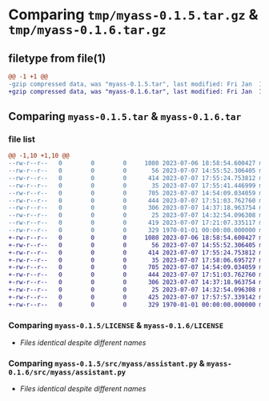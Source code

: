 # Comparing `tmp/myass-0.1.5.tar.gz` & `tmp/myass-0.1.6.tar.gz`

## filetype from file(1)

```diff
@@ -1 +1 @@
-gzip compressed data, was "myass-0.1.5.tar", last modified: Fri Jan  1 00:00:00 2016, max compression
+gzip compressed data, was "myass-0.1.6.tar", last modified: Fri Jan  1 00:00:00 2016, max compression
```

## Comparing `myass-0.1.5.tar` & `myass-0.1.6.tar`

### file list

```diff
@@ -1,10 +1,10 @@
--rw-r--r--   0        0        0     1080 2023-07-06 18:58:54.600427 myass-0.1.5/LICENSE
--rw-r--r--   0        0        0       56 2023-07-07 14:55:52.306405 myass-0.1.5/README.md
--rw-r--r--   0        0        0      414 2023-07-07 17:55:24.753812 myass-0.1.5/pyproject.toml
--rw-r--r--   0        0        0       35 2023-07-07 17:55:41.446999 myass-0.1.5/src/myass/__init__.py
--rw-r--r--   0        0        0      705 2023-07-07 14:54:09.034059 myass-0.1.5/src/myass/assistant.py
--rw-r--r--   0        0        0      444 2023-07-07 17:51:03.762760 myass-0.1.5/src/myass/cli.py
--rw-r--r--   0        0        0      306 2023-07-07 14:37:18.963754 myass-0.1.5/src/myass/config.py
--rw-r--r--   0        0        0       25 2023-07-07 14:32:54.096308 myass-0.1.5/src/myass/config_default.yaml
--rw-r--r--   0        0        0      419 2023-07-07 17:21:07.335117 myass-0.1.5/src/myass/history.py
--rw-r--r--   0        0        0      329 1970-01-01 00:00:00.000000 myass-0.1.5/PKG-INFO
+-rw-r--r--   0        0        0     1080 2023-07-06 18:58:54.600427 myass-0.1.6/LICENSE
+-rw-r--r--   0        0        0       56 2023-07-07 14:55:52.306405 myass-0.1.6/README.md
+-rw-r--r--   0        0        0      414 2023-07-07 17:55:24.753812 myass-0.1.6/pyproject.toml
+-rw-r--r--   0        0        0       35 2023-07-07 17:58:06.695727 myass-0.1.6/src/myass/__init__.py
+-rw-r--r--   0        0        0      705 2023-07-07 14:54:09.034059 myass-0.1.6/src/myass/assistant.py
+-rw-r--r--   0        0        0      444 2023-07-07 17:51:03.762760 myass-0.1.6/src/myass/cli.py
+-rw-r--r--   0        0        0      306 2023-07-07 14:37:18.963754 myass-0.1.6/src/myass/config.py
+-rw-r--r--   0        0        0       25 2023-07-07 14:32:54.096308 myass-0.1.6/src/myass/config_default.yaml
+-rw-r--r--   0        0        0      425 2023-07-07 17:57:57.339142 myass-0.1.6/src/myass/history.py
+-rw-r--r--   0        0        0      329 1970-01-01 00:00:00.000000 myass-0.1.6/PKG-INFO
```

### Comparing `myass-0.1.5/LICENSE` & `myass-0.1.6/LICENSE`

 * *Files identical despite different names*

### Comparing `myass-0.1.5/src/myass/assistant.py` & `myass-0.1.6/src/myass/assistant.py`

 * *Files identical despite different names*

